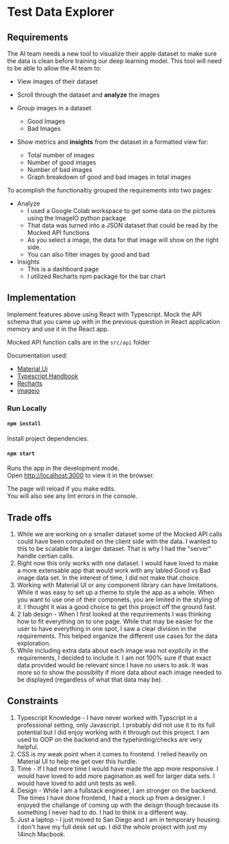 
# Test Data Explorer

## Requirements
The AI team needs a new tool to visualize their apple dataset to make sure the data is clean
before training our deep learning model. This tool will need to be able to allow the AI team to:
* View images of their dataset
* Scroll through the dataset and **analyze** the images
* Group images in a dataset
  * Good Images
  * Bad Images

* Show metrics and **insights** from the dataset in a formatted view for:
  * Total number of images
  * Number of good images
  * Number of bad images
  * Graph breakdown of good and bad images in total images

To acomplish the functionaltiy grouped the requirements into two pages:
* Analyze
  * I used a Google Colab workspace to get some data on the pictures using the ImageIO python package
  * That data was turned into a JSON dataset that could be read by the Mocked API functions
  * As you select a image, the data for that image will show on the right side.
  * You can also filter images by good and bad
* Insights
  * This is a dashboard page
  * I utilized Recharts npm package for the bar chart


## Implementation
Implement features above using React with Typescript. Mock the API schema that you came up
with in the previous question in React application memory and use it in the React app.

Mocked API function calls are in the `src/api` folder

Documentation used:
* [Material Ui](https://mui.com)
* [Typescript Handbook](https://www.typescriptlang.org/docs/handbook/)
* [Recharts](https://recharts.org/en-US/api)
* [imageio](https://imageio.readthedocs.io/en/v2.8.0/devapi.html)

### Run Locally

#### `npm install`

Install project dependencies.

#### `npm start`

Runs the app in the development mode.\
Open [http://localhost:3000](http://localhost:3000) to view it in the browser.

The page will reload if you make edits.\
You will also see any lint errors in the console.

## Trade offs
1. While we are working on a smaller dataset some of the Mocked API calls could have been computed on the client side with the data. I wanted to this to be scalable for a larger dataset. That is why I had the "server" handle certian calls.
2. Right now this only works with one dataset. I would have loved to make a more extensable app that would work with any labled Good vs Bad image data set. In the interest of time, I did not make that choice.
3. Working with Material UI or any component library can have limitations. While it was easy to set up a theme to style the app as a whole. When you want to use one of their componets, you are limited in the styling of it. I thought it was a good choice to get this project off the ground fast.
4. 2 tab design - When I first looked at the requrirements I was thinking how to fit everything on to one page. While that may be easier for the user to have everything in one spot, I saw a clear division in the requirements. This helped organize the different use cases for the data exploration.
5. While including extra data about each image was not explicily in the requirements, I decided to include it. I am not 100% sure if that exact data provided would be relevant since I have no users to ask. It was more so to show the possibilty if more data about each image needed to be displayed (regardless of what that data may be).

## Constraints
1. Typescript Knowledge - I have never worked with Typscript in a professional setting, only Javascript. I probably did not use it to its full potential but I did enjoy working with it through out this project. I am used to OOP on the backend and the typehinting/checks are very helpful.
2. CSS is my weak point when it comes to frontend. I relied heavily on  Material UI to help me get over this hurdle.
3. Time - If I had more time I would have made the app more responsive. I would have loved to add more pagination as well for larger data sets. I would have loved to add unit tests as well.
4. Design - While I am a fullstack engineer, I am stronger on the backend. The times I have done frontend, I had a mock up from a designer. I enjoyed the challange of coming up with the deisgn though because its something I never had to do. I had to think in a different way.
5. Just a laptop - I just moved to San Diego and I am in temporary housing. I don't have my full desk set up. I did the whole project with just my 14inch Macbook.